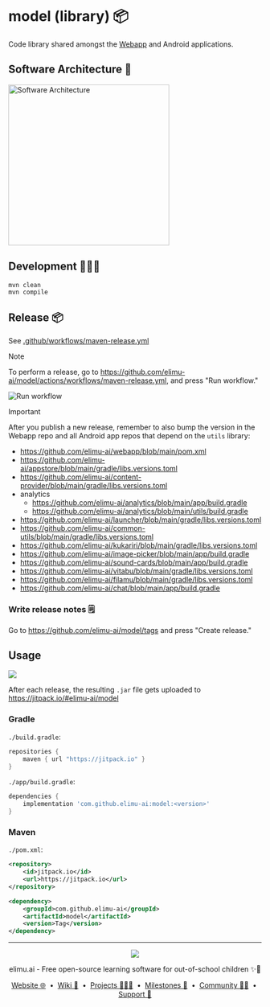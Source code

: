 # model (library) 📦

Code library shared amongst the [Webapp](https://github.com/elimu-ai/webapp) and Android applications.

## Software Architecture 📐

[
  <img width="320" alt="Software Architecture" src="https://user-images.githubusercontent.com/15718174/83595568-fb6a1e00-a594-11ea-990a-10c0bd62ed11.png">
](https://github.com/elimu-ai/wiki/blob/main/SOFTWARE_ARCHITECTURE.md)

## Development 👩🏽‍💻

```
mvn clean
mvn compile
```

## Release 📦

See [.github/workflows/maven-release.yml](.github/workflows/maven-release.yml)

> [!NOTE]
> To perform a release, go to https://github.com/elimu-ai/model/actions/workflows/maven-release.yml, and press "Run workflow."

![Run workflow](https://github.com/elimu-ai/wiki/assets/1451036/5bbfe03f-724c-4582-bc3c-411b763316db)

> [!IMPORTANT]
> After you publish a new release, remember to also bump the version in the Webapp repo and all Android app repos that depend on the `utils` library:
> * https://github.com/elimu-ai/webapp/blob/main/pom.xml
> * https://github.com/elimu-ai/appstore/blob/main/gradle/libs.versions.toml
> * https://github.com/elimu-ai/content-provider/blob/main/gradle/libs.versions.toml
> * analytics
>   * https://github.com/elimu-ai/analytics/blob/main/app/build.gradle
>   * https://github.com/elimu-ai/analytics/blob/main/utils/build.gradle
> * https://github.com/elimu-ai/launcher/blob/main/gradle/libs.versions.toml
> * https://github.com/elimu-ai/common-utils/blob/main/gradle/libs.versions.toml
> * https://github.com/elimu-ai/kukariri/blob/main/gradle/libs.versions.toml
> * https://github.com/elimu-ai/image-picker/blob/main/app/build.gradle
> * https://github.com/elimu-ai/sound-cards/blob/main/app/build.gradle
> * https://github.com/elimu-ai/vitabu/blob/main/gradle/libs.versions.toml
> * https://github.com/elimu-ai/filamu/blob/main/gradle/libs.versions.toml
> * https://github.com/elimu-ai/chat/blob/main/app/build.gradle

### Write release notes 🗒️

Go to https://github.com/elimu-ai/model/tags and press "Create release."

## Usage

[![](https://jitpack.io/v/elimu-ai/model.svg)](https://jitpack.io/#elimu-ai/model)

After each release, the resulting `.jar` file gets uploaded to https://jitpack.io/#elimu-ai/model

### Gradle

`./build.gradle`:

```gradle
repositories {
    maven { url "https://jitpack.io" }
}
```

`./app/build.gradle`:

```gradle
dependencies {
    implementation 'com.github.elimu-ai:model:<version>'
}
```

### Maven

`./pom.xml`:

```xml
<repository>
    <id>jitpack.io</id>
    <url>https://jitpack.io</url>
</repository>
```

```xml
<dependency>
    <groupId>com.github.elimu-ai</groupId>
    <artifactId>model</artifactId>
    <version>Tag</version>
</dependency>
```

---

<p align="center">
  <img src="https://github.com/elimu-ai/webapp/blob/main/src/main/webapp/static/img/logo-text-256x78.png" />
</p>
<p align="center">
  elimu.ai - Free open-source learning software for out-of-school children ✨🚀
</p>
<p align="center">
  <a href="https://elimu.ai">Website 🌐</a>
  &nbsp;•&nbsp;
  <a href="https://github.com/elimu-ai/wiki#readme">Wiki 📃</a>
  &nbsp;•&nbsp;
  <a href="https://github.com/orgs/elimu-ai/projects?query=is%3Aopen">Projects 👩🏽‍💻</a>
  &nbsp;•&nbsp;
  <a href="https://github.com/elimu-ai/wiki/milestones">Milestones 🎯</a>
  &nbsp;•&nbsp;
  <a href="https://github.com/elimu-ai/wiki#open-source-community">Community 👋🏽</a>
  &nbsp;•&nbsp;
  <a href="https://www.drips.network/app/drip-lists/41305178594442616889778610143373288091511468151140966646158126636698">Support 💜</a>
</p>
